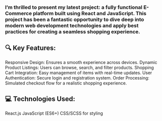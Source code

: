 ### I’m thrilled to present my latest project: a fully functional E-Commerce platform built using React and JavaScript. This project has been a fantastic opportunity to dive deep into modern web development technologies and apply best practices for creating a seamless shopping experience.

## 🔍 Key Features:
Responsive Design: Ensures a smooth experience across devices.
Dynamic Product Listings: Users can browse, search, and filter products.
Shopping Cart Integration: Easy management of items with real-time updates.
User Authentication: Secure login and registration system.
Order Processing: Simulated checkout flow for a realistic shopping experience.

## 💻 Technologies Used:
React.js
JavaScript (ES6+)
CSS/SCSS for styling
